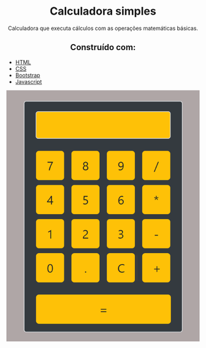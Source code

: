 <h1 align="center">
  Calculadora simples 
</h1>

<p align="center">
  Calculadora que executa cálculos com as operações matemáticas básicas.
</p>

<h2 align="center">
 Construído com:   
</h2>


 

  * [HTML](https://www.w3schools.com/html/default.asp)
  * [CSS](https://maven.apache.org/)
  * [Bootstrap](https://getbootstrap.com/)
  * [Javascript](https://developer.mozilla.org/pt-BR/docs/Aprender/Getting_started_with_the_web/JavaScript_basico)

 
 




 
 <p align="center">
  <img alt="GitHub top language" src="https://github.com/carlosuhlmann/calculadora/blob/master/calc.gif">
 </p>







 













 


